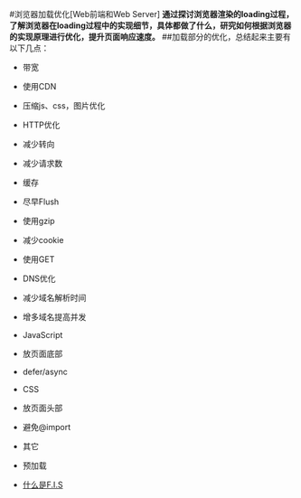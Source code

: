 #浏览器加载优化[Web前端和Web Server]
**通过探讨浏览器渲染的loading过程，了解浏览器在loading过程中的实现细节，具体都做了什么，研究如何根据浏览器的实现原理进行优化，提升页面响应速度。**
##加载部分的优化，总结起来主要有以下几点：
* 带宽
 * 使用CDN
 * 压缩js、css，图片优化
* HTTP优化
 * 减少转向
 * 减少请求数
 * 缓存
 * 尽早Flush
 * 使用gzip
 * 减少cookie
 * 使用GET
* DNS优化
 * 减少域名解析时间
 * 增多域名提高并发
* JavaScript
 * 放页面底部
 * defer/async
* CSS
 * 放页面头部
 * 避免@import
* 其它
 * 预加载 

* [什么是F.I.S](https://github.com/fis-dev/fis/wiki/什么是F.I.S)
  
